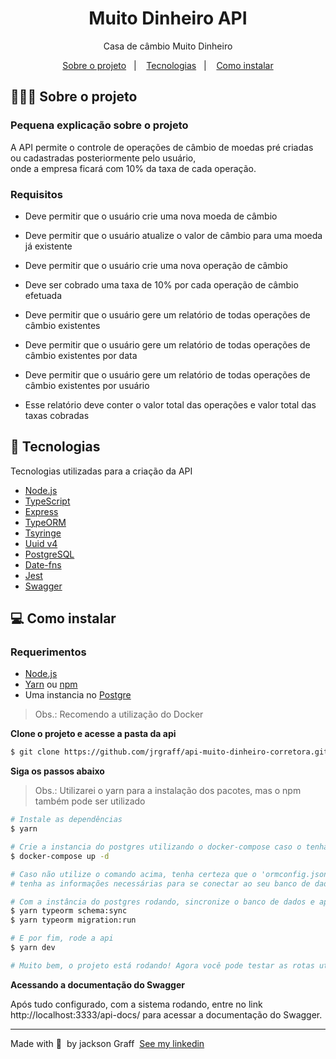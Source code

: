 <h1 align="center">
  Muito Dinheiro API
</h1>
<p align="center">Casa de câmbio Muito Dinheiro</p>

<p align="center">
  <a href="#-sobre-o-projeto">Sobre o projeto</a>&nbsp;&nbsp;&nbsp;|&nbsp;&nbsp;&nbsp;
  <a href="#-tecnologias">Tecnologias</a>&nbsp;&nbsp;&nbsp;|&nbsp;&nbsp;&nbsp;
  <a href="#-como-instalar">Como instalar</a>
</p>

## 👨🏻‍💻 Sobre o projeto
### Pequena explicação sobre o projeto
A API permite o controle de operações de câmbio de moedas pré criadas ou cadastradas posteriormente pelo usuário,</br>
onde a empresa ficará com 10% da taxa de cada operação.
### Requisitos
- <p>Deve permitir que o usuário crie uma nova moeda de câmbio</p>
- <p>Deve permitir que o usuário atualize o valor de câmbio para uma moeda já existente</p>

- <p>Deve permitir que o usuário crie uma nova operação de câmbio</p>
- <p>Deve ser cobrado uma taxa de 10% por cada operação de câmbio efetuada</p>

- <p>Deve permitir que o usuário gere um relatório de todas operações de câmbio existentes</p>
- <p>Deve permitir que o usuário gere um relatório de todas operações de câmbio existentes por data</p>
- <p>Deve permitir que o usuário gere um relatório de todas operações de câmbio existentes por usuário</p>
- <p>Esse relatório deve conter o valor total das operações e valor total das taxas cobradas </p>

## 🚀 Tecnologias

Tecnologias utilizadas para a criação da API
- [Node.js](https://nodejs.org/en/)
- [TypeScript](https://www.typescriptlang.org/)
- [Express](https://expressjs.com/pt-br/)
- [TypeORM](https://typeorm.io/#/)
- [Tsyringe](https://github.com/Microsoft/tsyringe)
- [Uuid v4](https://github.com/thenativeweb/uuidv4/)
- [PostgreSQL](https://www.postgresql.org/)
- [Date-fns](https://date-fns.org/)
- [Jest](https://jestjs.io/)
- [Swagger](https://swagger.io)

## 💻 Como instalar

### Requerimentos
- [Node.js](https://nodejs.org/en/)
- [Yarn](https://classic.yarnpkg.com/) ou [npm](https://www.npmjs.com/)
- Uma instancia no [Postgre](https://www.postgresql.org/)
> Obs.: Recomendo a utilização do Docker

**Clone o projeto e acesse a pasta da api**
```bash
$ git clone https://github.com/jrgraff/api-muito-dinheiro-corretora.git && cd api-muito-dinheiro-corretora
```
**Siga os passos abaixo**
> Obs.: Utilizarei o yarn para a instalação dos pacotes, mas o npm também pode ser utilizado
```bash
# Instale as dependências
$ yarn

# Crie a instancia do postgres utilizando o docker-compose caso o tenha instalado em sua maquina
$ docker-compose up -d

# Caso não utilize o comando acima, tenha certeza que o 'ormconfig.json'
# tenha as informações necessárias para se conectar ao seu banco de dados postegres

# Com a instância do postgres rodando, sincronize o banco de dados e após isso rode as migrations
$ yarn typeorm schema:sync
$ yarn typeorm migration:run

# E por fim, rode a api
$ yarn dev

# Muito bem, o projeto está rodando! Agora você pode testar as rotas utilizando a UI do Swagger ou uma ferramenta como Insomnia ou Postman.
```

**Acessando a documentação do Swagger**
<p>Após tudo configurado, com a sistema rodando, entre no link http://localhost:3333/api-docs/ para acessar a documentação do Swagger.</p>

---
Made with 💜 &nbsp;by jackson Graff &nbsp;[See my linkedin](https://www.linkedin.com/in/jackson-graff-a032b119a/)
